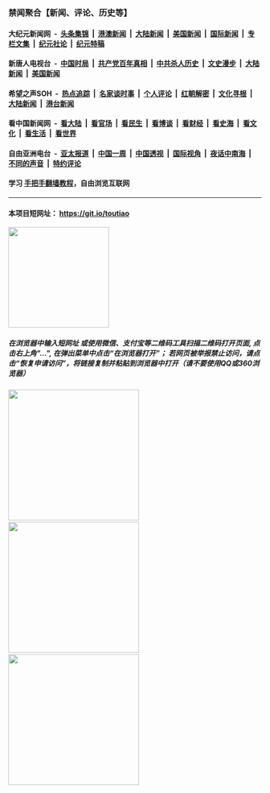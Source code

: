 ### 禁闻聚合【新闻、评论、历史等】

#### 大纪元新闻网 &nbsp;-&nbsp; [头条集锦](indexes/E头条集锦.md?t=02142111) &nbsp;|&nbsp; [港澳新闻](indexes/E港澳新闻.md?t=02142111)  &nbsp;|&nbsp; [大陆新闻](indexes/E大陆新闻.md?t=02142111) &nbsp;|&nbsp; [美国新闻](indexes/E美国新闻.md?t=02142111) &nbsp;|&nbsp; [国际新闻](indexes/E国际新闻.md?t=02142111) &nbsp;|&nbsp; [专栏文集](indexes/E专栏文集.md?t=02142111) &nbsp;|&nbsp; [纪元社论](indexes/E纪元社论.md?t=02142111) &nbsp;|&nbsp; [纪元特稿](indexes/E纪元特稿.md?t=02142111) 

#### 新唐人电视台 &nbsp;-&nbsp; [中国时局](indexes/N中国时局.md?t=02142111) &nbsp;|&nbsp; [共产党百年真相](indexes/N共产党百年真相.md?t=02142111) &nbsp;|&nbsp; [中共杀人历史](indexes/N中共杀人历史.md?t=02142111) &nbsp;|&nbsp; [文史漫步](indexes/N文史漫步.md?t=02142111) &nbsp;|&nbsp; [大陆新闻](indexes/N大陆新闻.md?t=02142111) &nbsp;|&nbsp; [美国新闻](indexes/N美国新闻.md?t=02142111)

#### 希望之声SOH &nbsp;-&nbsp; [热点追踪](indexes/H热点追踪.md?t=02142111) &nbsp;|&nbsp; [名家谈时事](indexes/H名家谈时事.md?t=02142111) &nbsp;|&nbsp; [个人评论](indexes/H个人评论.md?t=02142111)  &nbsp;|&nbsp; [红朝解密](indexes/H红朝解密.md?t=02142111) &nbsp;|&nbsp; [文化寻根](indexes/H文化寻根.md?t=02142111) &nbsp;|&nbsp; [大陆新闻](indexes/H大陆新闻.md?t=02142111) &nbsp;|&nbsp; [港台新闻](indexes/H港台新闻.md?t=02142111)

#### 看中国新闻网 &nbsp;-&nbsp; [看大陆](indexes/S看大陆.md?t=02142111) &nbsp;|&nbsp; [看官场](indexes/S看官场.md?t=02142111) &nbsp;|&nbsp; [看民生](indexes/S看民生.md?t=02142111)  &nbsp;|&nbsp; [看博谈](indexes/S看博谈.md?t=02142111) &nbsp;|&nbsp; [看财经](indexes/S看财经.md?t=02142111) &nbsp;|&nbsp; [看史海](indexes/S看史海.md?t=02142111) &nbsp;|&nbsp; [看文化](indexes/S看文化.md?t=02142111) &nbsp;|&nbsp; [看生活](indexes/S看生活.md?t=02142111) &nbsp;|&nbsp; [看世界](indexes/S看世界.md?t=02142111)

#### 自由亚洲电台 &nbsp;-&nbsp; [亚太报道](indexes/R亚太报道.md?t=02142111) &nbsp;|&nbsp; [中国一周](indexes/R中国一周.md?t=02142111) &nbsp;|&nbsp; [中国透视](indexes/R中国透视.md?t=02142111)  &nbsp;|&nbsp; [国际视角](indexes/R国际视角.md?t=02142111) &nbsp;|&nbsp; [夜话中南海](indexes/R夜话中南海.md?t=02142111) &nbsp;|&nbsp; [不同的声音](indexes/R不同的声音.md?t=02142111) &nbsp;|&nbsp; [特约评论](indexes/R特约评论.md?t=02142111)

#### 学习 [手把手翻墙教程](https://github.com/gfw-breaker/guides/wiki)，自由浏览互联网

----

#### 本项目短网址： https://git.io/toutiao
<img src="https://raw.githubusercontent.com/gfw-breaker/banned-news/master/scripts/img/qr.png" width="200px"/>  

##### 在浏览器中输入短网址 或使用微信、支付宝等二维码工具扫描二维码打开页面, 点击右上角"...", 在弹出菜单中点击“在浏览器打开”； 若网页被举报禁止访问，请点击“恢复申请访问”，将链接复制并粘贴到浏览器中打开（请不要使用QQ或360浏览器）

<img src="https://raw.githubusercontent.com/gfw-breaker/banned-news/master/scripts/img/1.png" width="260px"/> &nbsp; <img src="https://raw.githubusercontent.com/gfw-breaker/banned-news/master/scripts/img/2.png" width="260px"/> &nbsp; <img src="https://raw.githubusercontent.com/gfw-breaker/banned-news/master/scripts/img/3.png" width="260px"/>
